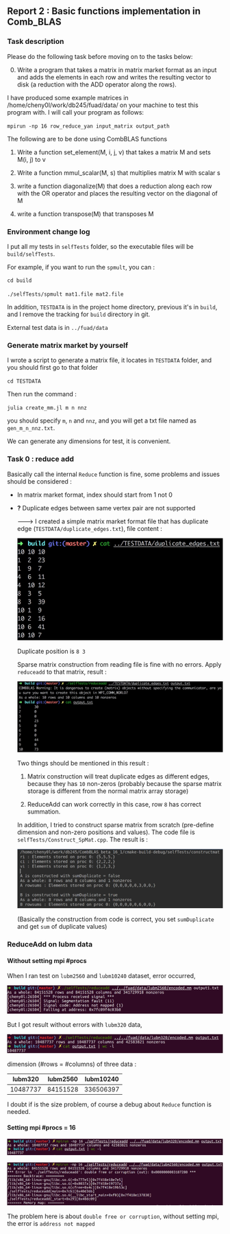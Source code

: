 ## Report 2 : Basic functions implementation in Comb_BLAS

### Task description

Please do the following task before moving on to the tasks below:

0. Write a program that takes a matrix in matrix market format as an input and adds the elements in each row and writes the resulting vector to disk (a reduction with the ADD operator along the rows).

I have produced some example matrices in /home/cheny0l/work/db245/fuad/data/ on your machine to test this program with.
I will call your program as follows:

`mpirun -np 16 row_reduce_yan input_matrix output_path`

The following are to be done using CombBLAS functions

1. Write a function set_element(M, i, j, v) that takes a matrix M and sets M(i, j) to v

2. Write a function mmul_scalar(M, s) that multiplies matrix M with scalar s

3. write a function diagonalize(M) that does a reduction along each row with the OR operator and places the resulting vector on the diagonal of M

4. write a function transpose(M) that transposes M

### Environment change log

I put all my tests in `selfTests` folder, so the executable files will be `build/selfTests`.

For example, if you want to run the `spmult`, you can :

```
cd build

./selfTests/spmult mat1.file mat2.file
```

In addition, `TESTDATA` is in the project home directory, previous it's in `build`, and I remove the tracking for `build` directory in git.

External test data is in `../fuad/data`

### Generate matrix market by yourself

I wrote a script to generate a matrix file, it locates in `TESTDATA` folder, and you should first go to that folder

`cd TESTDATA`

Then run the command :

`julia create_mm.jl m n nnz`

you should specify `m`, `n` and `nnz`, and you will get a txt file named as `gen_m_n_nnz.txt`.

We can generate any dimensions for test, it is convenient.

### Task 0 : reduce add

Basically call the internal `Reduce` function is fine, some problems and issues should be considered :

* In matrix market format, index should start from 1 not 0

* **?** Duplicate edges between same vertex pair are not supported

    ---> I created a simple matrix market format file that has duplicate edge (`TESTDATA/duplicate_edges.txt`), file content :

    ![dup_edges](./imgs/report2/dup_edges.jpeg)

    Duplicate position is `8 3`

    Sparse matrix construction from reading file is fine with no errors. Apply `reduceadd` to that matrix, result :

    ![reduce_add_dup_edges](./imgs/report2/reduce_add_dup_edges.jpeg)

    Two things should be mentioned in this result :

    1. Matrix construction will treat duplicate edges as different edges, because they has `10` non-zeros (probably because the sparse matrix storage is different from the normal matrix array storage)

    2. ReduceAdd can work correctly in this case, row `8` has correct summation.

    In addition, I tried to construct sparse matrix from scratch (pre-define dimension and non-zero positions and values). The code file is `selfTests/Construct_SpMat.cpp`. The result is :

    ![construct_mat](./imgs/report2/construct_mat.png)

    (Basically the construction from code is correct, you set `sumDuplicate` and get `sum` of duplicate values)

### ReduceAdd on lubm data

#### Without setting mpi #procs

When I ran test on `lubm2560` and `lubm10240` dataset, error occurred,

![lubm_error](./imgs/report2/lubm_error.png)

But I got result without errors with `lubm320` data,

![lubm320_done](./imgs/report2/lubm320_done.png)

dimension (#rows = #columns) of three data :

|lubm320|lubm2560|lubm10240|
|:-----:|:------:|:-------:|
|10487737|84151528|336506397|

I doubt if is the size problem, of course a debug about `Reduce` function is needed.

#### Setting mpi #procs = 16

![lubm320_done_np16](./imgs/report2/lubm320_done_np16.png)

![lubm_error_np16](./imgs/report2/lubm_error_np16.png)

The problem here is about `double free or corruption`, without setting mpi, the error is `address not mapped`
